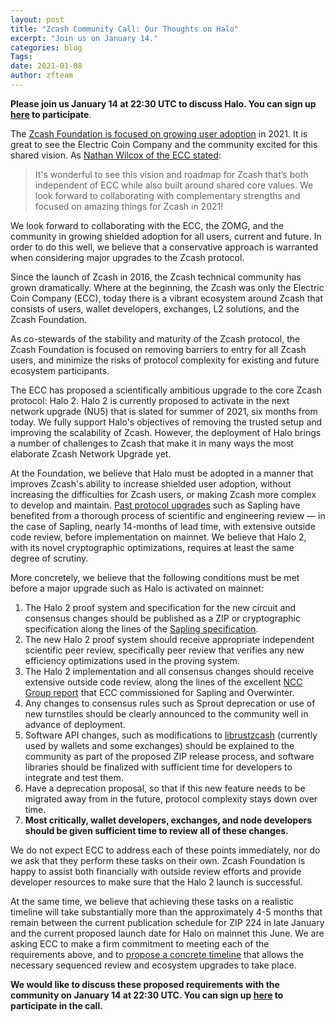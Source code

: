 ```yaml
---
layout: post
title: "Zcash Community Call: Our Thoughts on Halo"
excerpt: "Join us on January 14."
categories: blog
Tags: 
date: 2021-01-08
author: zfteam
---
```


**Please join us January 14 at 22:30 UTC to discuss Halo. You can sign up [here](https://docs.google.com/forms/d/1ESj4pz3ZvaH9nHbxZOygKXZS8-Gf8hXkwseODef8Vsg/edit#responses) to participate**.

The [Zcash Foundation is focused on growing user adoption](https://www.zfnd.org/blog/the-zcash-foundation-would-like-to-grow-user-adoption/) in 2021. It is great to see the Electric Coin Company and the community excited for this shared vision. As [Nathan Wilcox of the ECC stated](https://twitter.com/least_nathan/status/1337162728562065408):

> It's wonderful to see this vision and roadmap for Zcash that’s both independent of ECC while also built around shared core values. We look forward to collaborating with complementary strengths and focused on amazing things for Zcash in 2021!


We look forward to collaborating with the ECC, the ZOMG, and the community in growing shielded adoption for all users, current and future. In order to do this well, we believe that a conservative approach is warranted when considering major upgrades to the Zcash protocol.

Since the launch of Zcash in 2016, the Zcash technical community has grown dramatically. Where at the beginning, the Zcash was only the Electric Coin Company (ECC), today there is a vibrant ecosystem around Zcash that consists of users, wallet developers, exchanges, L2 solutions, and the Zcash Foundation. 

As co-stewards of the stability and maturity of the Zcash protocol, the Zcash Foundation is focused on removing barriers to entry for all Zcash users, and minimize the risks of protocol complexity for existing and future ecosystem participants.

The ECC has proposed a scientifically ambitious upgrade to the core Zcash protocol: Halo 2. Halo 2 is currently proposed to activate in the next network upgrade (NU5) that is slated for summer of 2021, six months from today. We fully support Halo's objectives of removing the trusted setup and improving the scalability of Zcash. However, the deployment of Halo brings a number of challenges to Zcash that make it in many ways the most elaborate Zcash Network Upgrade yet. 

At the Foundation, we believe that Halo must be adopted in a manner that improves Zcash's ability to increase shielded user adoption, without increasing  the difficulties for Zcash users, or making Zcash more complex to develop and maintain. [Past protocol upgrades](https://docs.google.com/drawings/d/1WAvIkVBv_fC4L4wDoAJaMTYVh3dJbwhR5YuP5HgOjFw/edit) such as Sapling have benefited from a thorough process of scientific and engineering review — in the case of Sapling, nearly 14-months of lead time, with extensive outside code review, before implementation on mainnet. We believe that Halo 2, with its novel cryptographic optimizations, requires at least the same degree of scrutiny.

More concretely, we believe that the following conditions must be met before a major upgrade such as Halo is activated on mainnet:

1. The Halo 2 proof system and specification for the new circuit and consensus changes should be published as a ZIP or cryptographic specification along the lines of the [Sapling specification](https://github.com/zcash/zips/blob/master/protocol/sapling.pdf).
2. The new Halo 2 proof system should receive appropriate independent scientific peer review, specifically peer review that verifies any new efficiency optimizations used in the proving system.
3. The Halo 2 implementation and all consensus changes should receive extensive outside code review, along the lines of the excellent [NCC Group report](https://research.nccgroup.com/wp-content/uploads/2020/07/NCC_Group_Zcash2018_Public_Report_2019-01-30_v1.3.pdf) that ECC commissioned for Sapling and Overwinter. 
4. Any changes to consensus rules such as Sprout deprecation or use of new turnstiles should be clearly announced to the community well in advance of deployment.
5. Software API changes, such as modifications to [librustzcash](https://github.com/zcash/librustzcash) (currently used by wallets and some exchanges) should be explained to the community as part of the proposed ZIP release process, and software libraries should be finalized with sufficient time for developers to integrate and test them.
6. Have a deprecation proposal, so that if this new feature needs to be migrated away from in the future, protocol complexity stays down over time.
7. **Most critically, wallet developers, exchanges, and node developers should be given sufficient time to review all of these changes.**

We do not expect ECC to address each of these points immediately, nor do we ask that they perform these tasks on their own. Zcash Foundation is happy to assist both financially with outside review efforts and provide developer resources to make sure that the Halo 2 launch is successful.

At the same time, we believe that achieving these tasks on a realistic timeline will take substantially more than the approximately 4-5 months that remain between the current publication schedule for ZIP 224 in late January and the current proposed launch date for Halo on mainnet this June. We are asking ECC to make a firm commitment to meeting each of the requirements above, and to [propose a concrete timeline](https://docs.google.com/drawings/d/1WAvIkVBv_fC4L4wDoAJaMTYVh3dJbwhR5YuP5HgOjFw/edit) that allows the necessary sequenced review and ecosystem upgrades to take place.

**We would like to discuss these proposed requirements with the community on January 14 at 22:30 UTC. You can sign up [here](https://docs.google.com/forms/d/1ESj4pz3ZvaH9nHbxZOygKXZS8-Gf8hXkwseODef8Vsg/edit#responses) to participate in the call.**
